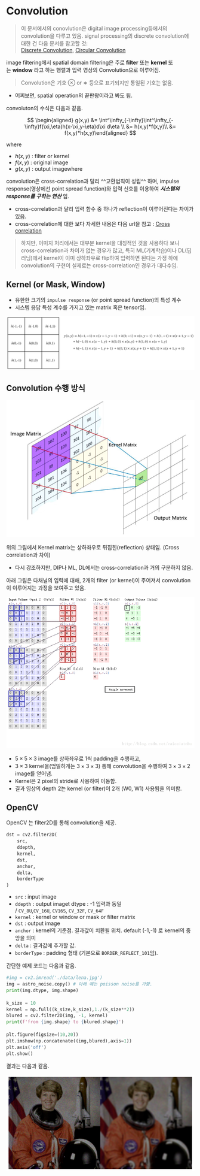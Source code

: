 # Convolution

> 이 문서에서의 conovlution은 digital image processing등에서의 convolution을 다루고 있음. 
> signal processing의 discrete convolution에 대한 건 다음 문서를 참고할 것:  
> [Discrete Convolution](https://dsaint31.tistory.com/entry/SS-Discrete-Convolution-Linear-Discrete-Convolution), [Circular Convolution](https://dsaint31.tistory.com/entry/SS-Circular-Convolution)

image filtering에서 spatial domain filtering은 주로 **filter** 또는 **kernel** 또는 **window** 라고 하는 행렬과 입력 영상의 Convolution으로 이루어짐.

> Convolution은 기호 ⊗ or ∗ 등으로 표기되지만 통일된 기호는 없음.

* 어찌보면, spatial operation의 끝판왕이라고 봐도 됨.

convoluton의 수식은 다음과 같음.

$$
\begin{aligned}
g(x,y) &= \int^\infty_{-\infty}\int^\infty_{-\infty}f(\xi,\eta)h(x-\xi,y-\eta)d\xi d\eta
\\
&= h(x,y)*f(x,y)\\
&= f(x,y)*h(x,y)\end{aligned}
$$

where

- $h(x,y)$ : filter or kernel
- $f(x,y)$ : original image
- $g(x,y)$ : output imagewhere

convolution은 cross-correlation과 달리 ^^교환법칙이 성립^^ 하며, impulse response(영상에선 point spread function)와 입력 신호를 이용하여 ***시스템의 response를 구하는 연산*** 임.

* cross-correlation과 달리 입력 함수 중 하나가 reflection이 이루어진다는 차이가 있음.
* cross-correlation에 대한 보다 자세한 내용은 다음 url을 참고 : [Cross correlation](https://dsaint31.tistory.com/entry/SS-Cross-Correlation)

> 하지만, 이미지 처리에서는 대부분 kernel을 대칭적인 것을 사용하다 보니 cross-correlation과 차이가 없는 경우가 많고, 특히 ML(기계학습)이나 DL(딥러닝)에서 kernel이 이미 상하좌우로 flip하여 입력하면 된다는 가정 하에 convolution의 구현이 실제로는 cross-correlation인 경우가 대다수임.

## Kernel (or Mask, Window)

- 유한한 크기의 `impulse response` (or point spread function)의 특성 계수
- 시스템 응답 특성 계수를 가지고 있는 matrix 혹은 tensor임.

![](../../img/etc/kernel.png)

## Convolution 수행 방식

![](../../img/etc/convolution.png)

위의 그림에서 Kernel matrix는 상하좌우로 뒤집힌(reflection) 상태임. (Cross correlation과 차이)

- 다시 강조하지만, DIP나 ML, DL에서는 cross-correlation과 거의 구분하지 않음.

아래 그림은 다채널의 입력에 대해, 2개의 filter (or kernel)이 주어져서 convolution이 이루어지는 과정을 보여주고 있음.

![](../../img/etc/convolution_how.gif)

* $5 \times 5 \times 3$ image를 상하좌우로 1씩 padding을 수행하고, 
* $3 \times 3$ kernel을(엄밀하게는 $3\times 3\times 3$) 통해 convolution을 수행하여 $3 \times 3 \times 2$ image를 얻어냄. 
* Kernel은 2 pixel의 stride로 사용하여 이동함.
* 결과 영상의 depth $2$는 kernel (or filter)이 2개 (W0, W1) 사용됨을 의미함. 

## OpenCV

OpenCV 는 filter2D를 통해 convolution을 제공.

```Python
dst = cv2.filter2D(
    src, 
    ddepth, 
    kernel, 
    dst,
    anchor,
    delta, 
    borderType
)
```

- `src` : input image
- `ddepth` : output imaget dtype : -1 입력과 동일 / `CV_8U`,`CV_16U`, `CV16S`, `CV_32F`, `CV_64F`
- `kernel` : kernel or window or mask or filter matrix
- `dst` : output image
- `anchor` : kernel의 기준점. 결과값이 치환될 위치. default (-1,-1) 로 kernel의 중앙을 의미
- `delta` : 결과값에 추가할 값.
- `borderType` : padding 형태 (기본으로 `BORDER_REFLECT_101`임).

간단한 예제 코드는 다음과 같음.

```Python
#img = cv2.imread('./data/lena.jpg')
img = astro_noise.copy() # 아래 예는 poisson noise를 가함.
print(img.dtype, img.shape)

k_size = 10
kernel = np.full((k_size,k_size),1./(k_size**2))
blured = cv2.filter2D(img, -1, kernel)
print(f'from {img.shape} to {blured.shape}')

plt.figure(figsize=(10,20))
plt.imshow(np.concatenate((img,blured),axis=1))
plt.axis('off')
plt.show()
```

결과는 다음과 같음.

![](../../img/etc/box_filtered.png)
